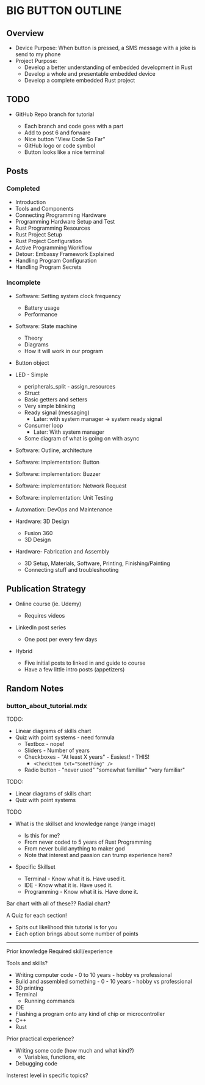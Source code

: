 # BIG BUTTON OUTLINE

## Overview

- Device Purpose: When button is pressed, a SMS message with a joke is
  send to my phone
- Project Purpose:
  - Develop a better understanding of embedded development in Rust
  - Develop a whole and presentable embedded device
  - Develop a complete embedded Rust project

## TODO

- GitHub Repo branch for tutorial

  - Each branch and code goes with a part
  - Add to post 6 and forware
  - Nice button "View Code So Far"
  - GitHub logo or code symbol
  - Button looks like a nice terminal

## Posts

### Completed

- Introduction
- Tools and Components
- Connecting Programming Hardware
- Programming Hardware Setup and Test
- Rust Programming Resources
- Rust Project Setup
- Rust Project Configuration
- Active Programming Workflow
- Detour: Embassy Framework Explained
- Handling Program Configuration
- Handling Program Secrets

### Incomplete

- Software: Setting system clock frequency
  - Battery usage
  - Performance

- Software: State machine
  - Theory
  - Diagrams
  - How it will work in our program

- Button object

- LED - Simple

  - peripherals_split - assign_resources
  - Struct
  - Basic getters and setters
  - Very simple blinking
  - Ready signal (messaging)
    - Later: with system manager -> system ready signal
  - Consumer loop
    - Later: With system manager
  - Some diagram of what is going on with async

- Software: Outline, architecture
- Software: implementation: Button
- Software: implementation: Buzzer
- Software: implementation: Network Request
- Software: implementation: Unit Testing

- Automation: DevOps and Maintenance
- Hardware: 3D Design
  - Fusion 360
  - 3D Design
- Hardware- Fabrication and Assembly
  - 3D Setup, Materials, Software, Printing, Finishing/Painting
  - Connecting stuff and troubleshooting

## Publication Strategy

- Online course (ie. Udemy)

  - Requires videos

- LinkedIn post series

  - One post per every few days

- Hybrid

  - Five initial posts to linked in and guide to course
  - Have a few little intro posts (appetizers)

## Random Notes

### button_about_tutorial.mdx

TODO:

- Linear diagrams of skills chart
- Quiz with point systems - need formula
  - Textbox - nope!
  - Sliders - Number of years
  - Checkboxes - "At least X years" - Easiest! - THIS!
    - `<CheckItem txt="Something" />`
  - Radio button - "never used" "somewhat familiar" "very familiar"

TODO:

- Linear diagrams of skills chart
- Quiz with point systems

TODO

- What is the skillset and knowledge range (range image)

  - Is this for me?
  - From never coded to 5 years of Rust Programming
  - From never build anything to maker god
  - Note that interest and passion can trump experience here?

- Specific Skillset
  - Terminal - Know what it is. Have used it.
  - IDE - Know what it is. Have used it.
  - Programming - Know what it is. Have done it.

Bar chart with all of these??
Radial chart?

A Quiz for each section!

- Spits out likelihood this tutorial is for you
- Each option brings about some number of points

---

Prior knowledge
Required skill/experience

Tools and skills?

- Writing computer code - 0 to 10 years - hobby vs professional
- Build and assembled something - 0 - 10 years - hobby vs professional
- 3D printing
- Terminal
  - Running commands
- IDE
- Flashing a program onto any kind of chip or microcontroller
- C++
- Rust

Prior practical experience?

- Writing some code (how much and what kind?)
  - Variables, functions, etc
- Debugging code

Insterest level in specific topics?
